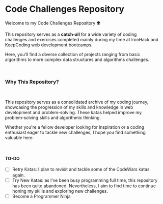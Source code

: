 # Code Challenges Repository

Welcome to my Code Challenges Repository 👽

This repository serves as a **catch-all** for a wide variety of coding challenges and exercises completed mainly during my time at IronHack and KeepCoding web development bootcamps. 

Here, you'll find a diverse collection of projects ranging from basic algorithms to more complex data structures and algorithms challenges.

<br>

### Why This Repository?
<br>
<p>This repository serves as a consolidated archive of my coding journey, showcasing the progression of my skills and knowledge in web development and problem-solving. These katas helped improve my problem-solving skills and algorithmic thinking. </p> 

Whether you're a fellow developer looking for inspiration or a coding enthusiast eager to tackle new challenges, I hope you find something valuable here.   

<br>
 
#### TO-DO
- [ ] Retry Katas: I plan to revisit and tackle some of the CodeWars katas again.
- [ ] Try New Katas: as I've been busy programming full time, this repository has been quite abandoned. Nevertheless, I aim to find time to continue honing my skills and exploring new challenges.
- [ ] Become a Programmer Ninja
